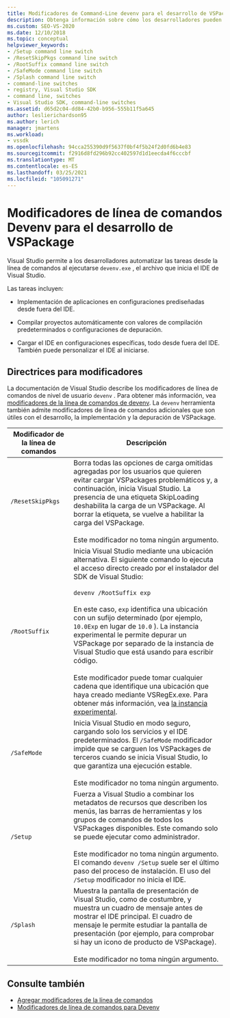 ```yaml
---
title: Modificadores de Command-Line devenv para el desarrollo de VSPackage | Microsoft Docs
description: Obtenga información sobre cómo los desarrolladores pueden automatizar las tareas desde la línea de comandos al ejecutar devenv.exe, el archivo que inicia el IDE de Visual Studio.
ms.custom: SEO-VS-2020
ms.date: 12/10/2018
ms.topic: conceptual
helpviewer_keywords:
- /Setup command line switch
- /ResetSkipPkgs command line switch
- /RootSuffix command line switch
- /SafeMode command line switch
- /Splash command line switch
- command-line switches
- registry, Visual Studio SDK
- command line, switches
- Visual Studio SDK, command-line switches
ms.assetid: d65d2c04-dd84-42b0-b956-555b11f5a645
author: leslierichardson95
ms.author: lerich
manager: jmartens
ms.workload:
- vssdk
ms.openlocfilehash: 94cca255390d9f5637f0bf4f5b24f2d0fd6b4e83
ms.sourcegitcommit: f2916d8fd296b92cc402597d1d1eecda4f6cccbf
ms.translationtype: MT
ms.contentlocale: es-ES
ms.lasthandoff: 03/25/2021
ms.locfileid: "105091271"
---
```

# <a name="devenv-command-line-switches-for-vspackage-development"></a>Modificadores de línea de comandos Devenv para el desarrollo de VSPackage

Visual Studio permite a los desarrolladores automatizar las tareas desde la línea de comandos al ejecutarse `devenv.exe` , el archivo que inicia el IDE de Visual Studio.

 Las tareas incluyen:

- Implementación de aplicaciones en configuraciones prediseñadas desde fuera del IDE.

- Compilar proyectos automáticamente con valores de compilación predeterminados o configuraciones de depuración.

- Cargar el IDE en configuraciones específicas, todo desde fuera del IDE. También puede personalizar el IDE al iniciarse.

## <a name="guidelines-for-switches"></a>Directrices para modificadores

La documentación de Visual Studio describe los modificadores de línea de comandos de nivel de usuario `devenv` . Para obtener más información, vea [modificadores de la línea de comandos de devenv](../ide/reference/devenv-command-line-switches.md). La `devenv` herramienta también admite modificadores de línea de comandos adicionales que son útiles con el desarrollo, la implementación y la depuración de VSPackage.

| Modificador de la línea de comandos | Descripción |
|---------------------| - |
| `/ResetSkipPkgs` | Borra todas las opciones de carga omitidas agregadas por los usuarios que quieren evitar cargar VSPackages problemáticos y, a continuación, inicia Visual Studio. La presencia de una etiqueta SkipLoading deshabilita la carga de un VSPackage. Al borrar la etiqueta, se vuelve a habilitar la carga del VSPackage.<br /><br /> Este modificador no toma ningún argumento. |
| `/RootSuffix` | Inicia Visual Studio mediante una ubicación alternativa. El siguiente comando lo ejecuta el acceso directo creado por el instalador del SDK de Visual Studio:<br /><br /> `devenv /RootSuffix exp`<br /><br /> En este caso, `exp` identifica una ubicación con un sufijo determinado (por ejemplo, `10.0Exp` en lugar de `10.0` ). La instancia experimental le permite depurar un VSPackage por separado de la instancia de Visual Studio que está usando para escribir código.<br /><br /> Este modificador puede tomar cualquier cadena que identifique una ubicación que haya creado mediante VSRegEx.exe. Para obtener más información, vea [la instancia experimental](../extensibility/the-experimental-instance.md). |
| `/SafeMode` | Inicia Visual Studio en modo seguro, cargando solo los servicios y el IDE predeterminados. El `/SafeMode` modificador impide que se carguen los VSPackages de terceros cuando se inicia Visual Studio, lo que garantiza una ejecución estable.<br /><br /> Este modificador no toma ningún argumento. |
| `/Setup` | Fuerza a Visual Studio a combinar los metadatos de recursos que describen los menús, las barras de herramientas y los grupos de comandos de todos los VSPackages disponibles. Este comando solo se puede ejecutar como administrador. <br /><br /> Este modificador no toma ningún argumento. El comando `devenv /Setup` suele ser el último paso del proceso de instalación. El uso del `/Setup` modificador no inicia el IDE.|
| `/Splash` | Muestra la pantalla de presentación de Visual Studio, como de costumbre, y muestra un cuadro de mensaje antes de mostrar el IDE principal. El cuadro de mensaje le permite estudiar la pantalla de presentación (por ejemplo, para comprobar si hay un icono de producto de VSPackage).<br /><br /> Este modificador no toma ningún argumento. |

## <a name="see-also"></a>Consulte también

- [Agregar modificadores de la línea de comandos](../extensibility/adding-command-line-switches.md)
- [Modificadores de línea de comandos para Devenv](../ide/reference/devenv-command-line-switches.md)
